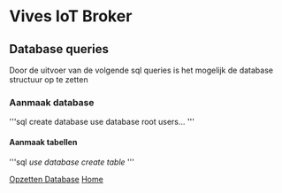 # Vives IoT Broker

## Database queries

Door de uitvoer van de volgende sql queries is het mogelijk de database structuur op te zetten

### Aanmaak database

'''sql
create database
use database
root users...
'''

#### Aanmaak tabellen

'''sql
*use database*
*create table*
'''

[Opzetten Database](./Readme.md)
[Home](/README.md)
